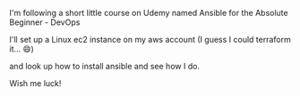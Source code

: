 I'm following a short little course on Udemy
named Ansible for the Absolute Beginner - DevOps


I'll set up a Linux ec2 instance on my aws account
(I guess I could terraform it... 😄)

and look up how to install ansible and see how I do.

Wish me luck!
